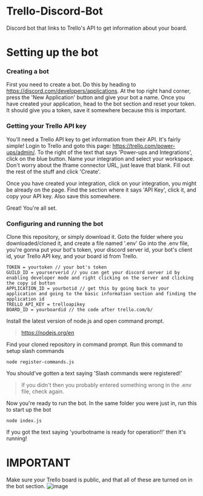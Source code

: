 # Trello-Discord-Bot
Discord bot that links to Trello's API to get information about your board.

# Setting up the bot

### Creating a bot

First you need to create a bot. Do this by heading to https://discord.com/developers/applications.
At the top right hand corner, press the 'New Application' button and give your bot a name.
Once you have created your application, head to the bot section and reset your token. It should give you a token, save it somewhere because this is important.

### Getting your Trello API key
You'll need a Trello API key to get information from their API. It's fairly simple!
Login to Trello and goto this page: https://trello.com/power-ups/admin/.
To the right of the text that says 'Power-ups and Integrations', click on the blue button.
Name your integration and select your workspace. Don't worry about the Iframe connector URL, just leave that blank.
Fill out the rest of the stuff and click 'Create'.

Once you have created your integration, click on your integration, you might be already on the page.
Find the section where it says 'API Key', click it, and copy your API key. Also save this somewhere.

Great! You're all set.

### Configuring and running the bot
Clone this repository, or simply download it.
Goto the folder where you downloaded/cloned it, and create a file named '.env'
Go into the .env file, you're gonna put your bot's token, your discord server id, your bot's client id, your Trello API key, and your board id from Trello.

```
TOKEN = yourtoken // your bot's token
GUILD_ID = yourserverid // you can get your discord server id by enabling developer mode and right clicking on the server and clicking the copy id button
APPLICATION_ID = yourbotid // get this by going back to your application and going to the basic information section and finding the application id
TRELLO_API_KEY = trelloapikey
BOARD_ID = yourboardid // the code after trello.com/b/
```
Install the latest version of node.js and open command prompt.
>https://nodejs.org/en

Find your cloned repository in command prompt.
Run this command to setup slash commands
```
node register-commands.js
```
You should've gotten a text saying 'Slash commands were registered!'
>If you didn't then you probably entered something wrong in the .env file, check again.

Now you're ready to run the bot.
In the same folder you were just in, run this to start up the bot
```
node index.js
```

If you got the text saying 'yourbotname is ready for operation!!' then it's running!


# IMPORTANT
Make sure your Trello board is public, and that all of these are turned on in the bot section.
![image](https://github.com/Spirast/Trello-Discord-Bot/assets/107292778/fe11191e-0b7c-4f57-9a01-e9c0387e0183)
